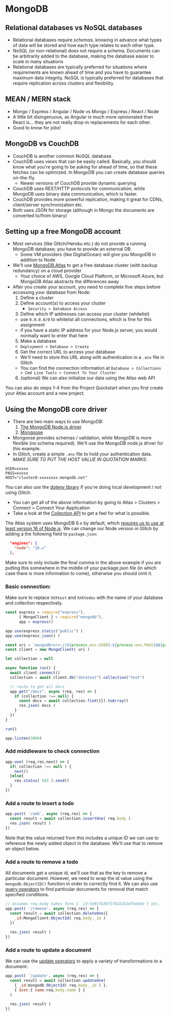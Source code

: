# MongoDB

## Relational databases vs NoSQL databases
  - Relational databases require *schemas*, knowing in advance what types of data will be stored and how each type relates to each other type.
  - NoSQL (or non-relational) does not require a schema. Documents can be arbitrarily added to the database, making the database easier to scale in many situations
  - Relational databases are typically preferred for situations where requirements are known ahead of time and you have to guarantee maximum data integrity. NoSQL is typically preferred for databases that require replication across clusters and flexibility.

## MEAN / MERN stack
  - Mongo / Express / Angular / Node vs Mongo / Express / React / Node
  - A little bit disingenuous, as Angular is much more opinionated than React is... they are not really drop-in replacements for each other.
  - Good to know for jobs!
  
## MongoDB vs CouchDB

  - CouchDB is another common NoSQL database.
  - CouchDB uses *views* that can be easily called. Basically, you should know what you're going to be asking for ahead of time, so that these fetches can be optimized. In MongoDB you can create database queries on-the-fly.
    - Newer versions of CouchDB provide dynamic querying
  - CouchDB uses REST/HTTP protocols for communication, while MongoDB uses binary data communication, which is faster.
  - CouchDB provides more powerful replication, making it great for CDNs, client/server synchronization etc.
  - Both uses JSON for storage (although in Mongo the documents are converted to/from binary)

## Setting up a free MongoDB account
  - Most services (like Glitch/Heroku etc.) do not provide a running MongoDB database; you have to provide an external DB.
    - Some VM providers (like DigitalOcean) will give you MongoDB in addition to Node
  - We'll use [MongoDB.Atlas](https://www.mongodb.com/download-center) to get a free database cluster (with backup redundancy) on a cloud provider
    - Your choice of AWS, Google Cloud Platform, or Microsoft Azure, but MongoDB Atlas abstracts the differences away
  - After you create your account, you need to complete five steps before accessing your database from Node:
    1. Define a cluster
    2. Define account(s) to access your cluster
       - `Security > Database Access`
    4. Define which IP addresses can access your cluster (whitelist)
      - use `0.0.0.0/0` to whitelist all connections, which is fine for this assignment
      - if you have a static IP address for your Node.js server, you would normally want to enter that here
    5. Make a database
      - `Deployment > Database > Create`
    6. Get the correct URL to access your database
      - We'll need to store this URL along with authentication in a `.env` file in Glitch
      - You can find the connection information at `Database > Collections > Cmd Line Tools > Connect To Your Cluster` 
    6. (optional) We can also initialize our data using the Atlas web API

You can also do steps 1-4 from the Project Quickstart when you first create your Atlas account and a new project.
    
## Using the MongoDB core driver
  - There are two main ways to use MongoDB:
    1. [The MongoDB Node.js driver](https://github.com/mongodb/node-mongodb-native)
    2. [Mongoose](https://mongoosejs.com)
  - Mongoose provides schemas / validation, while MongoDB is more flexible (no schema required). We'll use the MongoDB node.js driver for this example.
  - In Glitch, create a simple `.env` file to hold your authentication data. *MAKE SURE TO PUT THE HOST VALUE IN QUOTATION MARKS*:
```
USER=xxxxx
PASS=xxxxx
HOST="cluster0-xxxxxxxx.mongodb.net"
```

  You can also use the [dotenv library](https://www.npmjs.com/package/dotenv) if you're doing local development / not using Glitch.
  - You can get all of the above information by going to Atlas > Clusters > Connect > Connect Your Application
  - Take a look at the [Collection API](http://mongodb.github.io/node-mongodb-native/3.3/api/Collection.html) to get
    a feel for what is possible.

The Atlas system uses MongoDB 6.x by default, which [requires us to use at least version 16 
of Node.js](https://www.mongodb.com/docs/drivers/node/current/compatibility/). We can change our Node version
in Glitch by adding a the following field to `package.json`:
```json
  "engines": {
    "node": "16.x"
  },
```
Make sure to only include the final comma in the above example if you are putting this somewhere in the middle
of your package.json file (in which case there is more information to come), otherwise you should omit it.
  
### Basic connection:
Make sure to replace `XXXtest` and `XXXtodos` with the name of your database and collection respectively.

```js
const express = require("express"),
      { MongoClient } = require("mongodb"),
      app = express()

app.use(express.static("public") )
app.use(express.json() )

const uri = `mongodb+srv://${process.env.USER}:${process.env.PASS}@${process.env.HOST}`
const client = new MongoClient( uri )

let collection = null

async function run() {
  await client.connect()
  collection = await client.db("datatest").collection("test")

  // route to get all docs
  app.get("/docs", async (req, res) => {
    if (collection !== null) {
      const docs = await collection.find({}).toArray()
      res.json( docs )
    }
  })
}

run()

app.listen(3000)
```

### Add middleware to check connection
```js
app.use( (req,res,next) => {
  if( collection !== null ) {
    next()
  }else{
    res.status( 503 ).send()
  }
})
````
### Add a route to insert a todo

```js
app.post( '/add', async (req,res) => {
  const result = await collection.insertOne( req.body )
  res.json( result )
})
```

Note that the value returned from this includes a unique ID we can use to reference
the newly added object in the database. We'll use that to remove an object below.

### Add a route to remove a todo
All documents get a unique id, we'll use that as the key to remove a particular document. However, we
need to wrap the id value using the `mongodb.ObjectID()` function in order to correctly find it. We can also
use [query operators](https://docs.mongodb.com/manual/reference/operator/query/#query-selectors) to find
particular documents for removal that match specified conditions.

```js
// assumes req.body takes form { _id:5d91fb30f3f81b282d7be0dd } etc.
app.post( '/remove', async (req,res) => {
  const result = await collection.deleteOne({ 
    _id:MongoClient.ObjectId( req.body._id ) 
  })
  
  res.json( result )
})
```

### Add a route to update a document
We can use the [update operators](http://mongodb.github.io/node-mongodb-native/3.3/api/Collection.html) to apply a variety of transformations to a document:

```js
app.post( '/update', async (req,res) => {
  const result = await collection.updateOne(
    { _id:mongodb.ObjectId( req.body._id ) },
    { $set:{ name:req.body.name } }
  )

  res.json( result )
})
```

